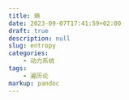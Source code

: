 ```yaml
---
title: 熵
date: 2023-09-07T17:41:59+02:00
draft: true
description: null
slug: entropy
categories:
    - 动力系统
tags:
    - 遍历论
markup: pandoc
---
```


